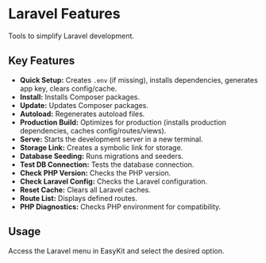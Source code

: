 # Laravel Features

Tools to simplify Laravel development.

## Key Features

- **Quick Setup:** Creates `.env` (if missing), installs dependencies, generates app key, clears config/cache.
- **Install:** Installs Composer packages.
- **Update:** Updates Composer packages.
- **Autoload:** Regenerates autoload files.
- **Production Build:** Optimizes for production (installs production dependencies, caches config/routes/views).
- **Serve:** Starts the development server in a new terminal.
- **Storage Link:** Creates a symbolic link for storage.
- **Database Seeding:** Runs migrations and seeders.
- **Test DB Connection:** Tests the database connection.
- **Check PHP Version:** Checks the PHP version.
- **Check Laravel Config:** Checks the Laravel configuration.
- **Reset Cache:** Clears all Laravel caches.
- **Route List:** Displays defined routes.
- **PHP Diagnostics:** Checks PHP environment for compatibility.

## Usage

Access the Laravel menu in EasyKit and select the desired option.